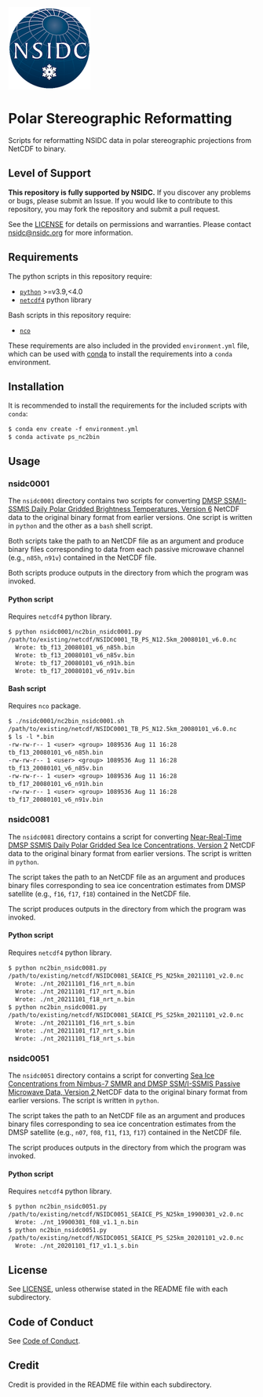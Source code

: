 ![NSIDC logo](/images/NSIDC_logo_2018_poster-1.png)

# Polar Stereographic Reformatting

Scripts for reformatting NSIDC data in polar stereographic projections from
NetCDF to binary.

## Level of Support

<b>This repository is fully supported by NSIDC.</b> If you discover any problems or
bugs, please submit an Issue. If you would like to contribute to this
repository, you may fork the repository and submit a pull request.

See the [LICENSE](LICENSE) for details on permissions and warranties. Please
contact nsidc@nsidc.org for more information.

## Requirements

The python scripts in this repository require:
* [`python`](https://www.python.org/downloads/) >=v3.9,<4.0
* [`netcdf4`](https://unidata.github.io/netcdf4-python/) python library

Bash scripts in this repository require:
* [`nco`](https://github.com/nco/nco)

These requirements are also included in the provided `environment.yml` file,
which can be used with [conda](https://docs.conda.io/en/latest/) to install the
requirements into a `conda` environment.


## Installation

It is recommended to install the requirements for the included scripts with `conda`:

```
$ conda env create -f environment.yml
$ conda activate ps_nc2bin
```

## Usage

### nsidc0001

The `nsidc0001` directory contains two scripts for converting [DMSP SSM/I-SSMIS
Daily Polar Gridded Brightness Temperatures, Version
6](https://nsidc.org/data/nsidc-0001) NetCDF data to the original binary format
from earlier versions. One script is written in `python` and the other as a
`bash` shell script.

Both scripts take the path to an NetCDF file as an argument and produce
binary files corresponding to data from each passive microwave channel
(e.g., `n85h`, `n91v`) contained in the NetCDF file.

Both scripts produce outputs in the directory from which the program was invoked.

#### Python script

Requires `netcdf4` python library.


```
$ python nsidc0001/nc2bin_nsidc0001.py /path/to/existing/netcdf/NSIDC0001_TB_PS_N12.5km_20080101_v6.0.nc
  Wrote: tb_f13_20080101_v6_n85h.bin
  Wrote: tb_f13_20080101_v6_n85v.bin
  Wrote: tb_f17_20080101_v6_n91h.bin
  Wrote: tb_f17_20080101_v6_n91v.bin
```

#### Bash script

Requires `nco` package.

```
$ ./nsidc0001/nc2bin_nsidc0001.sh /path/to/existing/netcdf/NSIDC0001_TB_PS_N12.5km_20080101_v6.0.nc
$ ls -l *.bin
-rw-rw-r-- 1 <user> <group> 1089536 Aug 11 16:28 tb_f13_20080101_v6_n85h.bin
-rw-rw-r-- 1 <user> <group> 1089536 Aug 11 16:28 tb_f13_20080101_v6_n85v.bin
-rw-rw-r-- 1 <user> <group> 1089536 Aug 11 16:28 tb_f17_20080101_v6_n91h.bin
-rw-rw-r-- 1 <user> <group> 1089536 Aug 11 16:28 tb_f17_20080101_v6_n91v.bin

```

### nsidc0081

The `nsidc0081` directory contains a script for converting [Near-Real-Time DMSP
SSMIS Daily Polar Gridded Sea Ice Concentrations, Version
2](https://nsidc.org/data/nsidc-0081) NetCDF data to the original binary format
from earlier versions. The script is written in `python`.

The script takes the path to an NetCDF file as an argument and produces binary
files corresponding to sea ice concentration estimates from DMSP satellite
(e.g., `f16`, `f17`, `f18`) contained in the NetCDF file.

The script produces outputs in the directory from which the program was invoked.

#### Python script

Requires `netcdf4` python library.


```
$ python nc2bin_nsidc0081.py /path/to/existing/netcdf/NSIDC0081_SEAICE_PS_N25km_20211101_v2.0.nc 
  Wrote: ./nt_20211101_f16_nrt_n.bin
  Wrote: ./nt_20211101_f17_nrt_n.bin
  Wrote: ./nt_20211101_f18_nrt_n.bin
$ python nc2bin_nsidc0081.py /path/to/existing/netcdf/NSIDC0081_SEAICE_PS_S25km_20211101_v2.0.nc 
  Wrote: ./nt_20211101_f16_nrt_s.bin
  Wrote: ./nt_20211101_f17_nrt_s.bin
  Wrote: ./nt_20211101_f18_nrt_s.bin
```

### nsidc0051

The `nsidc0051` directory contains a script for converting [Sea Ice Concentrations from Nimbus-7 SMMR and DMSP SSM/I-SSMIS Passive Microwave Data, Version 2
](https://nsidc.org/data/nsidc-0051) NetCDF data to the original binary format
from earlier versions. The script is written in `python`.

The script takes the path to an NetCDF file as an argument and produces binary
files corresponding to sea ice concentration estimates from the DMSP satellite
(e.g., `n07`, `f08`, `f11`, `f13`, `f17`) contained in the NetCDF file.

The script produces outputs in the directory from which the program was invoked.

#### Python script

Requires `netcdf4` python library.


```
$ python nc2bin_nsidc0051.py /path/to/existing/netcdf/NSIDC0051_SEAICE_PS_N25km_19900301_v2.0.nc 
  Wrote: ./nt_19900301_f08_v1.1_n.bin
$ python nc2bin_nsidc0051.py /path/to/existing/netcdf/NSIDC0051_SEAICE_PS_S25km_20201101_v2.0.nc 
  Wrote: ./nt_20201101_f17_v1.1_s.bin
```

## License

See [LICENSE](LICENSE), unless otherwise stated in the README file with each subdirectory.

## Code of Conduct

See [Code of Conduct](CODE_OF_CONDUCT.md).

## Credit

Credit is provided in the README file within each subdirectory.
